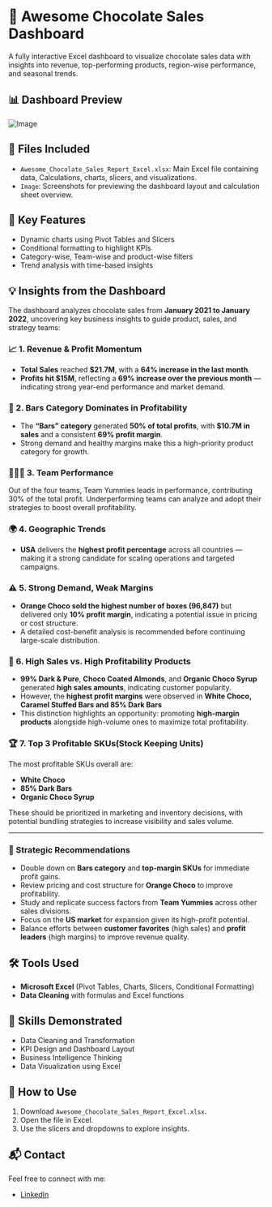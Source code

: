 # 🍫 Awesome Chocolate Sales Dashboard 

A fully interactive Excel dashboard to visualize chocolate sales data with insights into revenue, top-performing products, region-wise performance, and seasonal trends.

## 📊 Dashboard Preview
![Image](https://github.com/user-attachments/assets/25e0ef7e-2b3f-4f9b-a518-9d6b76a166ac)

## 📁 Files Included
- `Awesome_Chocolate_Sales_Report_Excel.xlsx`: Main Excel file containing data, Calculations, charts, slicers, and          visualizations.
- `Image`: Screenshots for previewing the dashboard layout and calculation sheet overview.

## 🧠 Key Features
- Dynamic charts using Pivot Tables and Slicers
- Conditional formatting to highlight KPIs
- Category-wise, Team-wise and product-wise filters
- Trend analysis with time-based insights

## 💡 Insights from the Dashboard

The dashboard analyzes chocolate sales from **January 2021 to January 2022**, uncovering key business insights to guide product, sales, and strategy teams:

### 📈 1. Revenue & Profit Momentum
- **Total Sales** reached **$21.7M**, with a **64% increase in the last month**.
- **Profits hit $15M**, reflecting a **69% increase over the previous month** — indicating strong year-end performance and market demand.

### 🍫 2. Bars Category Dominates in Profitability
- The **“Bars” category** generated **50% of total profits**, with **$10.7M in sales** and a consistent **69% profit margin**.
- Strong demand and healthy margins make this a high-priority product category for growth.
### 🧑‍🤝‍🧑 3. Team Performance
Out of the four teams, Team Yummies leads in performance, contributing 30% of the total profit. Underperforming teams can analyze and adopt their strategies to boost overall profitability.

### 🌍 4. Geographic Trends
- **USA** delivers the **highest profit percentage** across all countries — making it a strong candidate for scaling operations and targeted campaigns.

### ⚠️ 5. Strong Demand, Weak Margins
- **Orange Choco sold the highest number of boxes (96,847)** but delivered only **10% profit margin**, indicating a potential issue in pricing or cost structure.
- A detailed cost-benefit analysis is recommended before continuing large-scale distribution.

### 🔄 6. High Sales vs. High Profitability Products
- **99% Dark & Pure**, **Choco Coated Almonds**, and **Organic Choco Syrup** generated **high sales amounts**, indicating customer popularity.
- However, the **highest profit margins** were observed in **White Choco, Caramel Stuffed Bars and 85% Dark Bars**
- This distinction highlights an opportunity: promoting **high-margin products** alongside high-volume ones to maximize total profitability.

### 🏆 7. Top 3 Profitable SKUs(Stock Keeping Units)
The most profitable SKUs overall are:
- **White Choco**
- **85% Dark Bars**
- **Organic Choco Syrup**

These should be prioritized in marketing and inventory decisions, with potential bundling strategies to increase visibility and sales volume.

---

### 🧭 Strategic Recommendations
- Double down on **Bars category** and **top-margin SKUs** for immediate profit gains.
- Review pricing and cost structure for **Orange Choco** to improve profitability.
- Study and replicate success factors from **Team Yummies** across other sales divisions.
- Focus on the **US market** for expansion given its high-profit potential.
- Balance efforts between **customer favorites** (high sales) and **profit leaders** (high margins) to improve revenue quality.


## 🛠️ Tools Used
- **Microsoft Excel** (Pivot Tables, Charts, Slicers, Conditional Formatting)
- **Data Cleaning** with formulas and Excel functions

## 🧩 Skills Demonstrated
- Data Cleaning and Transformation
- KPI Design and Dashboard Layout
- Business Intelligence Thinking
- Data Visualization using Excel

## 📝 How to Use
1. Download `Awesome_Chocolate_Sales_Report_Excel.xlsx`.
2. Open the file in Excel.
3. Use the slicers and dropdowns to explore insights.


## 📬 Contact
Feel free to connect with me:
- [LinkedIn](https://linkedin.com/in/nagashree-hegde)

